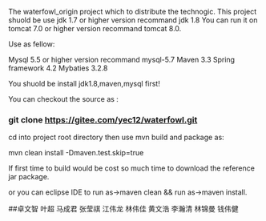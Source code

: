 ﻿The waterfowl_origin project which to distribute the technogic.
This project shuold be use jdk 1.7 or higher version recommand jdk 1.8
You can run it on tomcat 7.0 or higher version recommand tomcat 8.0.

Use as fellow:

Mysql 5.5 or higher version recommand mysql-5.7
Maven 3.3 
Spring framework 4.2 
Mybaties 3.2.8

You shuold be install jdk1.8,maven,mysql first! 

You can checkout the source as :  

### git clone https://gitee.com/yec12/waterfowl.git


cd into project root directory then use mvn build and package as:

mvn clean install -Dmaven.test.skip=true


If first time to build would be cost so much time to download the reference jar package.


or you can eclipse IDE to run as->maven clean && run as->maven install.


##卓文智 叶超 马成君  张莹祺  江伟龙 林伟佳 黄文浩 李瀚清 林锦曼 钱伟健


